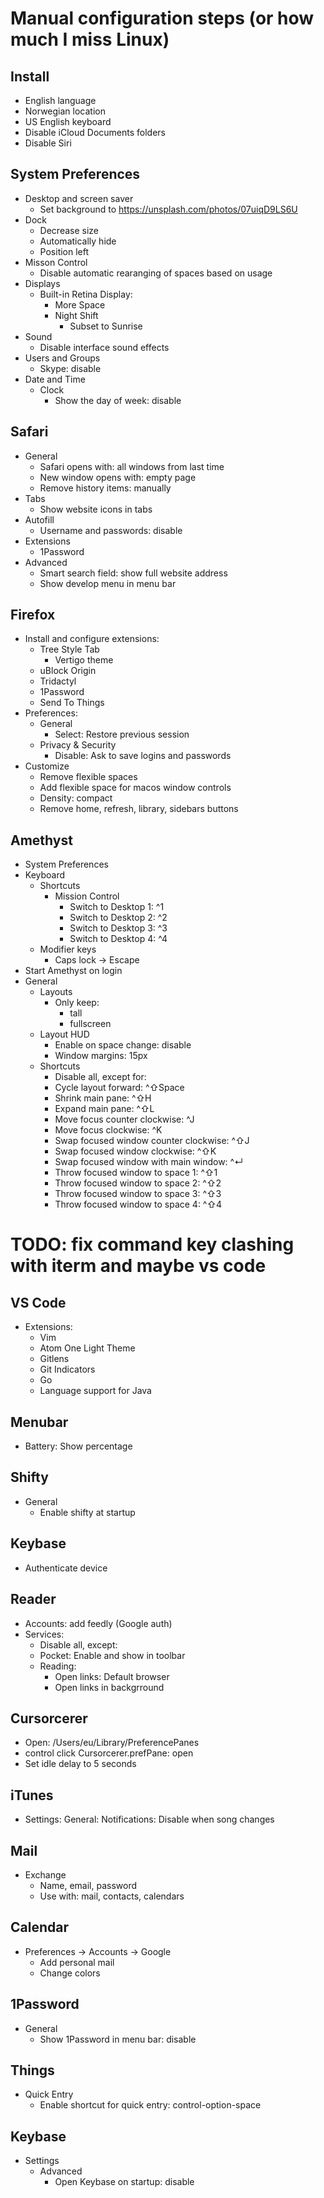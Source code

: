 Manual configuration steps (or how much I miss Linux)
=====================================================

Install
-------

- English language
- Norwegian location
- US English keyboard
- Disable iCloud Documents folders
- Disable Siri

System Preferences
------------------

- Desktop and screen saver
  - Set background to https://unsplash.com/photos/07uiqD9LS6U
- Dock
  - Decrease size
  - Automatically hide
  - Position left
- Misson Control
  - Disable automatic rearanging of spaces based on usage
- Displays
  - Built-in Retina Display:
    - More Space
    - Night Shift
      - Subset to Sunrise
- Sound
  - Disable interface sound effects
- Users and Groups
  - Skype: disable
- Date and Time
  - Clock
    - Show the day of week: disable

Safari
------

- General
  - Safari opens with: all windows from last time
  - New window opens with: empty page
  - Remove history items: manually
- Tabs
  - Show website icons in tabs
- Autofill
  - Username and passwords: disable
- Extensions
  - 1Password
- Advanced
  - Smart search field: show full website address
  - Show develop menu in menu bar

Firefox
-------

- Install and configure extensions:
  - Tree Style Tab
    - Vertigo theme
  - uBlock Origin
  - Tridactyl
  - 1Password
  - Send To Things
- Preferences:
  - General
    - Select: Restore previous session
  - Privacy & Security
    - Disable: Ask to save logins and passwords
- Customize
  - Remove flexible spaces
  - Add flexible space for macos window controls
  - Density: compact
  - Remove home, refresh, library, sidebars buttons

Amethyst
--------

- System Preferences
 - Keyboard
   - Shortcuts
     - Mission Control
       - Switch to Desktop 1: ^1
       - Switch to Desktop 2: ^2
       - Switch to Desktop 3: ^3
       - Switch to Desktop 4: ^4
    - Modifier keys
      - Caps lock -> Escape
- Start Amethyst on login
- General
  - Layouts
    - Only keep:
      - tall
      - fullscreen
  - Layout HUD
    - Enable on space change: disable
    - Window margins: 15px
  - Shortcuts
    - Disable all, except for:
    - Cycle layout forward: ^⇧Space
    - Shrink main pane: ^⇧H
    - Expand main pane: ^⇧L
    - Move focus counter clockwise: ^J
    - Move focus clockwise: ^K
    - Swap focused window counter clockwise: ^⇧J
    - Swap focused window clockwise: ^⇧K
    - Swap focused window with main window: ^↵
    - Throw focused window to space 1: ^⇧1
    - Throw focused window to space 2: ^⇧2
    - Throw focused window to space 3: ^⇧3
    - Throw focused window to space 4: ^⇧4

# TODO: fix command key clashing with iterm and maybe vs code

VS Code
-------

- Extensions:
  - Vim
  - Atom One Light Theme
  - Gitlens
  - Git Indicators
  - Go
  - Language support for Java

Menubar
-------

- Battery: Show percentage

Shifty
------

- General
  - Enable shifty at startup

Keybase
-------

- Authenticate device

Reader
------

- Accounts: add feedly (Google auth)
- Services:
  - Disable all, except:
  - Pocket: Enable and show in toolbar
  - Reading:
    - Open links: Default browser
    - Open links in backgrround

Cursorcerer
-----------

- Open: /Users/eu/Library/PreferencePanes
- control click Cursorcerer.prefPane: open
- Set idle delay to 5 seconds

iTunes
------

- Settings: General: Notifications: Disable when song changes

Mail
----

- Exchange
  - Name, email, password
  - Use with: mail, contacts, calendars

Calendar
--------

- Preferences -> Accounts -> Google
  - Add personal mail
  - Change colors

1Password
---------

- General
  - Show 1Password in menu bar: disable

Things
------

- Quick Entry
  - Enable shortcut for quick entry: control-option-space

Keybase
-------

- Settings
  - Advanced
    - Open Keybase on startup: disable
